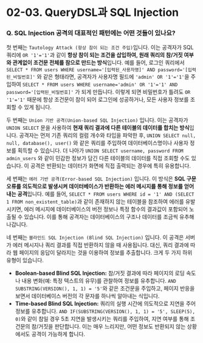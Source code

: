 # 02-03. QueryDSL과 SQL Injection

### Q. SQL Injection 공격의 대표적인 패턴에는 어떤 것들이 있나요?

첫 번째는 `Tautology Attack (항상 참이 되는 조건 주입)`입니다. 이는 공격자가 SQL 쿼리에 `OR '1'='1'`과 같이 **항상 참이 되는 조건을 삽입하여, 원래 쿼리의 참/거짓 여부와 관계없이 조건문 전체를 참으로 만드는 방식**입니다. 예를 들어, 로그인 쿼리에서 `SELECT * FROM users WHERE username='[입력된_사용자명]' AND password='[입력된_비밀번호]'` 와 같은 형태라면, 공격자가 사용자명 필드에 `'admin' OR '1'='1'`을 주입하여 `SELECT * FROM users WHERE username='admin' OR '1'='1' AND password='[입력된_비밀번호]'` 가 되게 만듭니다. 이렇게 되면 비밀번호가 틀려도 `OR '1'='1'` 때문에 항상 조건문이 참이 되어 로그인에 성공하거나, 모든 사용자 정보를 조회할 수 있게 됩니다.

두 번째는 `Union 기반 공격(Union-based SQL Injection)` 입니다. 이는 공격자가 `UNION SELECT` 문을 사용하여 **현재 쿼리 결과에 다른 테이블의 데이터를 합치는 방식**입니다. 공격자는 먼저 기존 쿼리의 컬럼 개수와 타입을 파악한 후, `UNION SELECT null, null, database(), user()` 와 같은 쿼리를 주입하여 데이터베이스명이나 사용자 정보를 획득할 수 있습니다. 더 나아가 `UNION SELECT username, password FROM admin_users` 와 같이 민감한 정보가 담긴 다른 테이블의 데이터를 직접 조회할 수도 있습니다. 이 공격은 반환되는 데이터가 화면에 직접 출력되는 경우에 특히 유용합니다.

세 번째는 `에러 기반 공격(Error-based SQL Injection)` 입니다. 이 방식은 **SQL 구문 오류를 의도적으로 발생시켜 데이터베이스가 반환하는 에러 메시지를 통해 정보를 얻어내는 공격**입니다. 예를 들어, `SELECT * FROM users WHERE id = '1' AND (SELECT 1 FROM non_existent_table)`과 같이 존재하지 않는 테이블을 참조하여 에러를 유발시키면, 에러 메시지에 데이터베이스의 버전 정보나 특정 함수의 결과값이 포함되어 노출될 수 있습니다. 이를 통해 공격자는 데이터베이스의 구조나 데이터를 조금씩 유추해 나갑니다.

네 번째는 `블라인드 SQL Injection (Blind SQL Injection)` 입니다. 이 공격은 서버가 에러 메시지나 쿼리 결과를 직접 반환하지 않을 때 사용됩니다. 대신, 쿼리 결과에 따라 웹 페이지의 응답이 달라지는 것을 이용하여 정보를 추출합니다. 크게 두 가지 하위 유형이 있습니다.

* **Boolean-based Blind SQL Injection:** 참/거짓 결과에 따라 페이지의 로딩 속도나 내용 변화(예: 특정 텍스트의 유무)를 관찰하여 정보를 유추합니다. `AND SUBSTRING(VERSION(), 1, 1) = '5'`와 같은 조건문을 주입하고, 페이지 반응을 보면서 데이터베이스 버전의 각 문자를 하나씩 알아내는 식입니다.
* **Time-based Blind SQL Injection:** 쿼리의 실행 시간에 의도적으로 지연을 주어 정보를 유추합니다. `AND IF(SUBSTRING(VERSION(), 1, 1) = '5', SLEEP(5), 0)`와 같이 참일 경우 5초 지연을 발생시키는 쿼리를 주입하여, 지연 여부를 통해 조건문의 참/거짓을 판단합니다. 이는 매우 느리지만, 어떤 정보도 반환되지 않는 상황에서도 공격이 가능하게 합니다.

